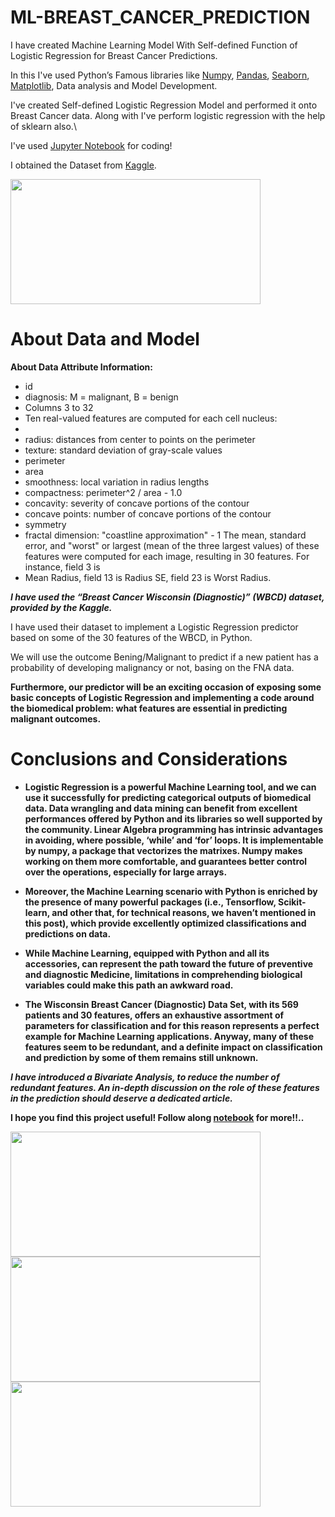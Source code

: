 # ML-BREAST_CANCER_PREDICTION

I have created Machine Learning Model With Self-defined Function of Logistic Regression for Breast Cancer Predictions.

In this I've used Python’s Famous libraries like [Numpy](https://numpy.org/), [Pandas](https://pandas.pydata.org/), [Seaborn](https://seaborn.pydata.org/), [Matplotlib](https://matplotlib.org/), Data analysis and Model Development.

I've created Self-defined Logistic Regression Model and performed it onto Breast Cancer data. Along with I've perform logistic regression with the help of sklearn also.\

I've used [Jupyter Notebook](https://jupyter.org/) for coding!

I obtained the Dataset from [Kaggle](https://www.kaggle.com/uciml/breast-cancer-wisconsin-data).

 <img src="https://encrypted-tbn0.gstatic.com/images?q=tbn:ANd9GcQWHI276MB93VTqey9FCc5qbK2abwNfwT1vYA&usqp=CAU" width="400" height="200">

# About Data and Model

__About Data Attribute Information:__

   * id
   * diagnosis: M = malignant, B = benign
   * Columns 3 to 32
   * Ten real-valued features are computed for each cell nucleus:
   * 
   * radius: distances from center to points on the perimeter
   * texture: standard deviation of gray-scale values
   * perimeter
   * area
   * smoothness: local variation in radius lengths
   * compactness: perimeter^2 / area - 1.0
   * concavity: severity of concave portions of the contour
   * concave points: number of concave portions of the contour
   * symmetry
   * fractal dimension: "coastline approximation" - 1 The mean, standard error, and "worst" or largest (mean of the three largest values) of these features were computed                 for each image, resulting in 30 features. For instance, field 3 is      
   * Mean Radius, field 13 is Radius SE, field 23 is Worst Radius.

***I have used the “Breast Cancer Wisconsin (Diagnostic)” (WBCD) dataset, provided by the Kaggle.***

I have used their dataset to implement a Logistic Regression predictor based on some of the 30 features of the WBCD, in Python. 

We will use the outcome Bening/Malignant to predict if a new patient has a probability of developing malignancy or not, basing on the FNA data. 

**Furthermore, our predictor will be an exciting occasion of exposing some basic concepts of Logistic Regression and implementing a code around the biomedical problem: what features are essential in predicting malignant outcomes.**

# Conclusions and Considerations

* **Logistic Regression is a powerful Machine Learning tool, and we can use it successfully for predicting categorical outputs of biomedical data. Data wrangling and data mining can benefit from excellent performances offered by Python and its libraries so well supported by the community. Linear Algebra programming has intrinsic advantages in avoiding, where possible, ‘while’ and ‘for’ loops. It is implementable by numpy, a package that vectorizes the matrixes. Numpy makes working on them more comfortable, and guarantees better control over the operations, especially for large arrays.**

* **Moreover, the Machine Learning scenario with Python is enriched by the presence of many powerful packages (i.e., Tensorflow, Scikit-learn, and other that, for technical reasons, we haven’t mentioned in this post), which provide excellently optimized classifications and predictions on data.**

* **While Machine Learning, equipped with Python and all its accessories, can represent the path toward the future of preventive and diagnostic Medicine, limitations in comprehending biological variables could make this path an awkward road.**

* **The Wisconsin Breast Cancer (Diagnostic) Data Set, with its 569 patients and 30 features, offers an exhaustive assortment of parameters for classification and for this reason represents a perfect example for Machine Learning applications. Anyway, many of these features seem to be redundant, and a definite impact on classification and prediction by some of them remains still unknown.**

***I have introduced a Bivariate Analysis, to reduce the number of redundant features. An in-depth discussion on the role of these features in the prediction should deserve a dedicated article.***

**I hope you find this project useful! Follow along [notebook](https://github.com/bobbycodder/ML-BREAST_CANCER_PREDICTION) for more!!..**

 <img src="https://miro.medium.com/max/694/1*ieIAhbb-osfu_aH4GSvWeg.png" width="400" height="200">
 
 <img src="https://miro.medium.com/max/1400/1*30aqLFokurDDx5y1TGE4fw.jpeg" width="400" height="200">
 
 
 
<img src="https://encrypted-tbn0.gstatic.com/images?q=tbn:ANd9GcS4gMXUzLVe7VwcD4WJFLQyT-WqXKebkgywiA&usqp=CAU" width="400" height="200">

